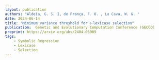 ```yaml
---
layout: publication
authors: "Aldeia, G. S. I, de França, F. O. , La Cava, W. G. "
date: 2024-06-14
title: "Minimum variance threshold for 𝜖-lexicase selection"
publication:  Genetic and Evolutionary Computation Conference (GECCO)
preprint: https://arxiv.org/abs/2404.05909
tags:
    - Symbolic Regression
    - Lexicase
    - Selection
---
```

